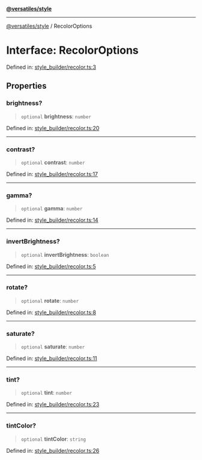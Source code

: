 [**@versatiles/style**](../README.md)

***

[@versatiles/style](../globals.md) / RecolorOptions

# Interface: RecolorOptions

Defined in: [style\_builder/recolor.ts:3](https://github.com/versatiles-org/versatiles-style/blob/d8cc33a46b85aeaa89bfc9bbd1ece1792d845335/src/style_builder/recolor.ts#L3)

## Properties

### brightness?

> `optional` **brightness**: `number`

Defined in: [style\_builder/recolor.ts:20](https://github.com/versatiles-org/versatiles-style/blob/d8cc33a46b85aeaa89bfc9bbd1ece1792d845335/src/style_builder/recolor.ts#L20)

***

### contrast?

> `optional` **contrast**: `number`

Defined in: [style\_builder/recolor.ts:17](https://github.com/versatiles-org/versatiles-style/blob/d8cc33a46b85aeaa89bfc9bbd1ece1792d845335/src/style_builder/recolor.ts#L17)

***

### gamma?

> `optional` **gamma**: `number`

Defined in: [style\_builder/recolor.ts:14](https://github.com/versatiles-org/versatiles-style/blob/d8cc33a46b85aeaa89bfc9bbd1ece1792d845335/src/style_builder/recolor.ts#L14)

***

### invertBrightness?

> `optional` **invertBrightness**: `boolean`

Defined in: [style\_builder/recolor.ts:5](https://github.com/versatiles-org/versatiles-style/blob/d8cc33a46b85aeaa89bfc9bbd1ece1792d845335/src/style_builder/recolor.ts#L5)

***

### rotate?

> `optional` **rotate**: `number`

Defined in: [style\_builder/recolor.ts:8](https://github.com/versatiles-org/versatiles-style/blob/d8cc33a46b85aeaa89bfc9bbd1ece1792d845335/src/style_builder/recolor.ts#L8)

***

### saturate?

> `optional` **saturate**: `number`

Defined in: [style\_builder/recolor.ts:11](https://github.com/versatiles-org/versatiles-style/blob/d8cc33a46b85aeaa89bfc9bbd1ece1792d845335/src/style_builder/recolor.ts#L11)

***

### tint?

> `optional` **tint**: `number`

Defined in: [style\_builder/recolor.ts:23](https://github.com/versatiles-org/versatiles-style/blob/d8cc33a46b85aeaa89bfc9bbd1ece1792d845335/src/style_builder/recolor.ts#L23)

***

### tintColor?

> `optional` **tintColor**: `string`

Defined in: [style\_builder/recolor.ts:26](https://github.com/versatiles-org/versatiles-style/blob/d8cc33a46b85aeaa89bfc9bbd1ece1792d845335/src/style_builder/recolor.ts#L26)
